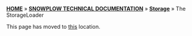 [**HOME**](Home) » [**SNOWPLOW TECHNICAL DOCUMENTATION**](Snowplow-technical-documentation) » [**Storage**](storage-documentation) » The StorageLoader

This page has moved to [this](StorageLoader) location.
